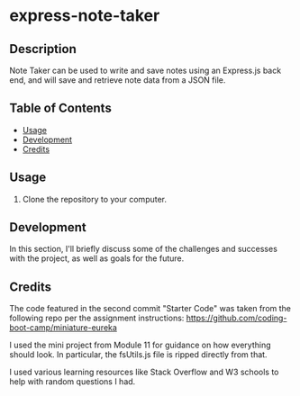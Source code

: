 # express-note-taker


## Description
Note Taker can be used to write and save notes using an Express.js back end, and will save and retrieve note data from a JSON file.

## Table of Contents
- [Usage](#usage)
- [Development](#development)
- [Credits](#credits)







## Usage

1. Clone the repository to your computer.




## Development
In this section, I'll briefly discuss some of the challenges and successes with the project, as well as goals for the future.



## Credits

The code featured in the second commit "Starter Code" was taken from the following repo per the assignment instructions: https://github.com/coding-boot-camp/miniature-eureka

I used the mini project from Module 11 for guidance on how everything should look. In particular, the fsUtils.js file is ripped directly from that.

I used various learning resources like Stack Overflow and W3 schools to help with random questions I had. 


